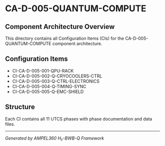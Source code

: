 # CA-D-005-QUANTUM-COMPUTE

## Component Architecture Overview
This directory contains all Configuration Items (CIs) for the CA-D-005-QUANTUM-COMPUTE component architecture.

## Configuration Items
- CI-CA-D-005-001-QPU-RACK
- CI-CA-D-005-002-Q-CRYOCOOLERS-CTRL
- CI-CA-D-005-003-Q-CTRL-ELECTRONICS
- CI-CA-D-005-004-Q-TIMING-SYNC
- CI-CA-D-005-005-Q-EMC-SHIELD

## Structure
Each CI contains all 11 UTCS phases with phase documentation and data files.

---
*Generated by AMPEL360 H₂-BWB-Q Framework*
